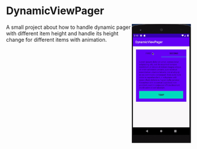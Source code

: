 # DynamicViewPager

<img src="/previews/view_pager.gif" align="right" width="32%"/>

A small project about how to handle dynamic pager with different item height and handle its height change for different items with animation.

